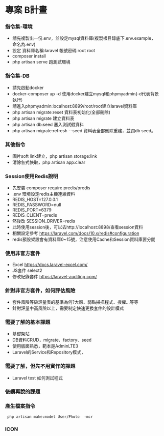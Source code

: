 # 專案 B計畫

### 指令集-環境
- 請先複製出一份.env，並設定mysql資料庫(複製根目錄底下.env.example，命名為.env)
- 設定 資料庫名稱:laravel 帳號密碼:root root
- composer install
- php artisan serve 跑測試環境

### 指令集-DB
- 請先啟動docker
- docker-composer up -d 使用docker建立mysql和phpmyadmin(-d代表背景執行)
- 請進入phpmyadmin:localhost:8899/root/root建立laravel資料庫
- php artisan migrate:reset 資料表初始化(全部刪除)
- php artisan migrate 建立資料表
- php artisan db:seed 塞入測試假資料
- php artisan migrate:refresh --seed  資料表全部刪除重建，並跑db seed。

### 其他指令
- 圖片soft link建立，php artisan storage:link
- 清除各式快取，php artisan app:clear

### Session使用Redis說明
- 先安裝 composer require predis/predis
- .env 環境設定redis主機連線資料 
- REDIS_HOST=127.0.0.1
- REDIS_PASSWORD=null
- REDIS_PORT=6379
- REDIS_CLIENT=predis
- 然後改 SESSION_DRIVER=redis
- 此時使用session後，可以去http://localhost:8898/查看session資料
- 相關設定參考 https://laravel.com/docs/10.x/redis#configuration
- redis預設架設會有資料庫0~15號，注意使用Cache和Session資料庫要分開

### 使用非官方套件
- Excel https://docs.laravel-excel.com/
- JS套件 select2
- 修改紀錄套件 https://laravel-auditing.com/

### 針對非官方套件，如何評估風險
- 套件風險等級評量表的基準為何?大廠、弱點掃描程式、授權...等等
- 針對評量中高風險以上，需要制定快速更換套件的設計模式

### 需要了解的基本課題
- 基礎架站
- DB資料CRUD，migrate、factory、seed
- 使用版面熟悉，範本是AdminLTE3
- Laravel的Service和Repository模式，

### 需要了解，但先不用實作的課題
- Laravel test 如何測試程式

### 後續再說的課題


### 產生檔案指令
```
 php artisan make:model User/Photo  -mcr
```


### ICON
